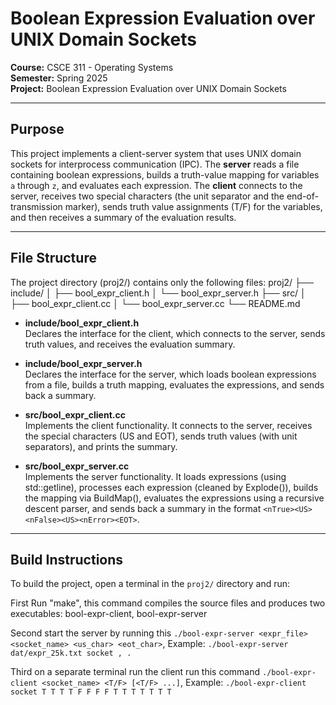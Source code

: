 # Boolean Expression Evaluation over UNIX Domain Sockets

**Course:** CSCE 311 - Operating Systems  
**Semester:** Spring 2025  
**Project:** Boolean Expression Evaluation over UNIX Domain Sockets

---

## Purpose

This project implements a client-server system that uses UNIX domain sockets for interprocess communication (IPC). The **server** reads a file containing boolean expressions, builds a truth-value mapping for variables `a` through `z`, and evaluates each expression. The **client** connects to the server, receives two special characters (the unit separator and the end-of-transmission marker), sends truth value assignments (T/F) for the variables, and then receives a summary of the evaluation results.

---

## File Structure

The project directory (proj2/) contains only the following files:
proj2/
├── include/
│   ├── bool_expr_client.h
│   └── bool_expr_server.h
├── src/
│   ├── bool_expr_client.cc
│   └── bool_expr_server.cc
└── README.md


- **include/bool_expr_client.h**  
  Declares the interface for the client, which connects to the server, sends truth values, and receives the evaluation summary.

- **include/bool_expr_server.h**  
  Declares the interface for the server, which loads boolean expressions from a file, builds a truth mapping, evaluates the expressions, and sends back a summary.

- **src/bool_expr_client.cc**  
  Implements the client functionality. It connects to the server, receives the special characters (US and EOT), sends truth values (with unit separators), and prints the summary.

- **src/bool_expr_server.cc**  
  Implements the server functionality. It loads expressions (using std::getline), processes each expression (cleaned by Explode()), builds the mapping via BuildMap(), evaluates the expressions using a recursive descent parser, and sends back a summary in the format `<nTrue><US><nFalse><US><nError><EOT>`.

---

## Build Instructions

To build the project, open a terminal in the `proj2/` directory and run:

First Run "make", this command compiles the source files and produces two executables: bool-expr-client, bool-expr-server

Second start the server by running this `./bool-expr-server <expr_file> <socket_name> <us_char> <eot_char>`, Example: `./bool-expr-server dat/expr_25k.txt socket , .`

Third on a separate terminal run the client run this command `./bool-expr-client <socket_name> <T/F> [<T/F> ...]`, Example: `./bool-expr-client socket T T T T F F F F T T T T T T T`





